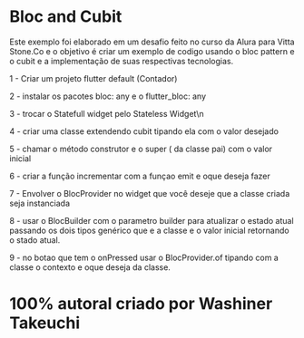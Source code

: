 # Bloc and Cubit

Este exemplo foi elaborado em um desafio feito no curso da Alura para Vitta Stone.Co e o objetivo é criar um exemplo de codigo usando o bloc pattern e o cubit e a implementação de suas respectivas tecnologias.

1 - Criar um projeto flutter default (Contador)

2 - instalar os pacotes bloc: any e o flutter_bloc: any

3 - trocar o Statefull widget pelo Stateless Widget\n

4 - criar uma classe extendendo cubit tipando ela com o valor desejado

5 - chamar o método construtor e o super ( da classe pai) com o valor inicial

6 - criar a função incrementar com a funçao emit e oque deseja fazer

7 - Envolver o BlocProvider no widget que você deseje que a classe criada seja instanciada

8 - usar o BlocBuilder com o parametro builder para atualizar o estado atual passando os dois tipos genérico que e a classe e o valor inicial retornando o stado atual.

9 - no botao que tem o onPressed usar o BlocProvider.of tipando com a classe o contexto e oque deseja da classe.


# 100% autoral criado por Washiner Takeuchi
